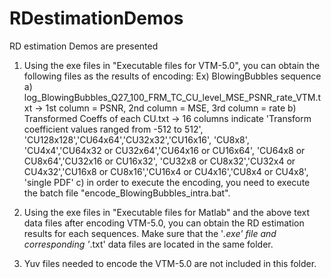 # RDestimationDemos
RD estimation Demos are presented
1. Using the exe files in "Executable files for VTM-5.0",
   you can obtain the following files as the results of encoding:
   Ex) BlowingBubbles sequence
   a) log_BlowingBubbles_Q27_100_FRM_TC_CU_level_MSE_PSNR_rate_VTM.txt -> 1st column = PSNR, 2nd column = MSE, 3rd column = rate
   b) Transformed Coeffs of each CU.txt -> 16 columns indicate 'Transform coefficient values ranged from -512 to 512', 'CU128x128','CU64x64','CU32x32','CU16x16', 'CU8x8', 'CU4x4','CU64x32 or CU32x64','CU64x16 or CU16x64',
   'CU64x8 or CU8x64','CU32x16 or CU16x32', 'CU32x8 or CU8x32','CU32x4 or CU4x32','CU16x8 or CU8x16','CU16x4 or CU4x16','CU8x4 or CU4x8', 'single PDF'
   c) in order to execute the encoding, you need to execute the batch file "encode_BlowingBubbles_intra.bat".

2. Using the exe files in "Executable files for Matlab" and the above text data files after encoding VTM-5.0,
   you can obtain the RD estimation results for each sequences. Make sure that the '*.exe' file and corresponding '*.txt' data files are located in the same folder.
   
3. Yuv files needed to encode the VTM-5.0 are not included in this folder.
